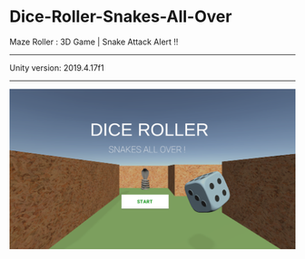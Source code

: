 # Dice-Roller-Snakes-All-Over
Maze Roller : 3D Game | Snake Attack Alert !!

<hr>
Unity version: 2019.4.17f1
<hr>



<img src="SnakeAllOver.png">

